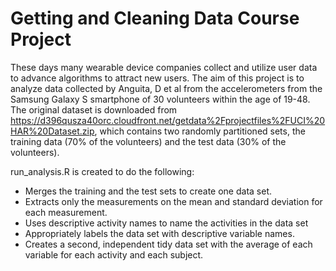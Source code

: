 # Getting and Cleaning Data Course Project
These days many wearable device companies collect and utilize user data to advance algorithms to attract new users. The aim of this project is to analyze data collected by Anguita, D et al from the accelerometers from the Samsung Galaxy S smartphone of 30 volunteers within the age of 19-48. The original dataset is downloaded from https://d396qusza40orc.cloudfront.net/getdata%2Fprojectfiles%2FUCI%20HAR%20Dataset.zip, which contains two randomly partitioned sets, the training data (70% of the volunteers) and the test data (30% of the volunteers). 

run_analysis.R is created to do the following:

- Merges the training and the test sets to create one data set.
- Extracts only the measurements on the mean and standard deviation for each measurement.
- Uses descriptive activity names to name the activities in the data set
- Appropriately labels the data set with descriptive variable names.
- Creates a second, independent tidy data set with the average of each variable for each activity and each subject.
